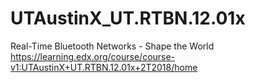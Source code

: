# UTAustinX_UT.RTBN.12.01x
Real-Time Bluetooth Networks - Shape the World
https://learning.edx.org/course/course-v1:UTAustinX+UT.RTBN.12.01x+2T2018/home